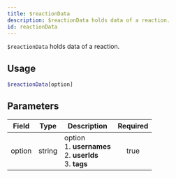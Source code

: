 ```yaml
---
title: $reactionData 
description: $reactionData holds data of a reaction.
id: reactionData
---
```


`$reactionData` holds data of a reaction.

## Usage

```php
$reactionData[option]
```

## Parameters 


| Field  | Type   | Description                                                             | Required |
| ------ | ------ | ----------------------------------------------------------------------- |:--------:|
| option | string | option <br /> 1. **usernames** <br /> 2. **userIds** <br /> 3. **tags** |    true   |
